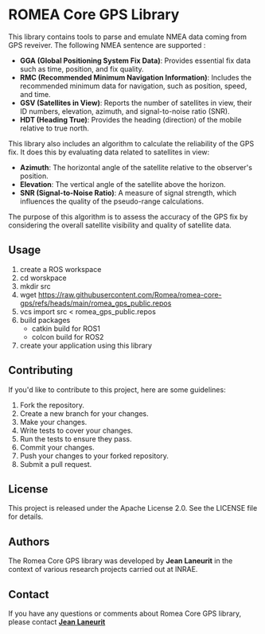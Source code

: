 # ROMEA Core GPS Library

This library contains tools to parse and emulate NMEA data coming from GPS reveiver. The following NMEA sentence are supported :

 - **GGA (Global Positioning System Fix Data)**: Provides essential fix data such as time, position, and fix quality.
 - **RMC (Recommended Minimum Navigation Information)**: Includes the recommended minimum data for navigation, such as position, speed, and time.
 - **GSV (Satellites in View)**: Reports the number of satellites in view, their ID numbers, elevation, azimuth, and signal-to-noise ratio (SNR).
 - **HDT (Heading True)**: Provides the heading (direction) of the mobile relative to true north.

This library also includes an algorithm to calculate the reliability of the GPS fix. It does this by evaluating data related to satellites in view:

- **Azimuth**: The horizontal angle of the satellite relative to the observer's position.
- **Elevation**: The vertical angle of the satellite above the horizon.
- **SNR (Signal-to-Noise Ratio)**: A measure of signal strength, which influences the quality of the pseudo-range calculations.

The purpose of this algorithm is to assess the accuracy of the GPS fix by considering the overall satellite visibility and quality of satellite data.


## **Usage**

1. create a ROS workspace
2. cd worskpace
3. mkdir src
4. wget https://raw.githubusercontent.com/Romea/romea-core-gps/refs/heads/main/romea_gps_public.repos
5. vcs import src < romea_gps_public.repos
6. build packages
   - catkin build for ROS1
   - colcon build for ROS2
7. create your application using this library

## **Contributing**

If you'd like to contribute to this project, here are some guidelines:

1. Fork the repository.
2. Create a new branch for your changes.
3. Make your changes.
4. Write tests to cover your changes.
5. Run the tests to ensure they pass.
6. Commit your changes.
7. Push your changes to your forked repository.
8. Submit a pull request.

## **License**

This project is released under the Apache License 2.0. See the LICENSE file for details.

## **Authors**

The Romea Core GPS library was developed by **Jean Laneurit** in the context of various research projects carried out at INRAE.

## **Contact**

If you have any questions or comments about Romea Core GPS library, please contact **[Jean Laneurit](mailto:jean.laneurit@inrae.fr)** 